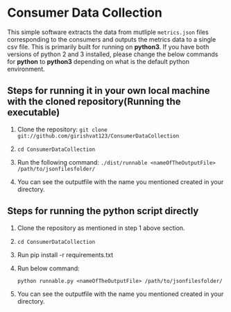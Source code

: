 # Consumer Data Collection 

This simple software extracts the data from mutliple `metrics.json` files corresponding to the consumers and 
outputs the metrics data to a single csv file. This is primarily built for running on **python3**. If you have both versions of python 2 and 3 installed, please change the below commands for **python** to **python3** depending on what is the default python environment.

## Steps for running it in your own local machine with the cloned repository(Running the executable)

1. Clone the repository:
  ```git clone git://github.com/girishvat123/ConsumerDataCollection``` 

2. ```cd ConsumerDataCollection```

3. Run the following command:
    ```./dist/runnable <nameOfTheOutputFile> /path/to/jsonfilesfolder/```

4. You can see the outputfile with the name you mentioned created in your directory. 

## Steps for running the python script directly 

1. Clone the repository as mentioned in step 1 above section.

2. ```cd ConsumerDataCollection```

3. Run pip install -r requirements.txt

4. Run below command:

   ```python runnable.py <nameOfTheOutputFile> /path/to/jsonfilesfolder/```

5. You can see the outputfile with the name you mentioned created in your directory.    
